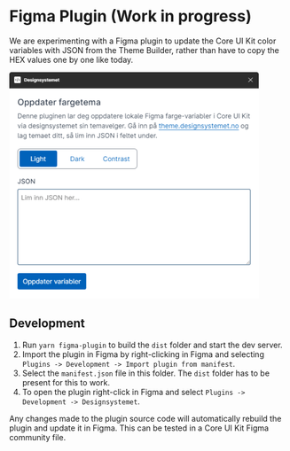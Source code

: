 # Figma Plugin (Work in progress)

We are experimenting with a Figma plugin to update the Core UI Kit color variables with JSON from the Theme Builder, rather than have to copy the HEX values one by one like today.

![alt text](./assets/img/preview.png)

## Development

1. Run `yarn figma-plugin` to build the `dist` folder and start the dev server.
2. Import the plugin in Figma by right-clicking in Figma and selecting `Plugins -> Development -> Import plugin from manifest`.
3. Select the `manifest.json` file in this folder. The `dist` folder has to be present for this to work.
4. To open the plugin right-click in Figma and select `Plugins -> Development -> Designsystemet`.

Any changes made to the plugin source code will automatically rebuild the plugin and update it in Figma. This can be tested in a Core UI Kit Figma community file.
